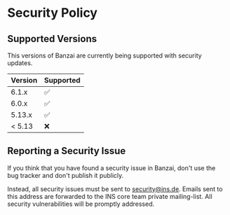 # Security Policy

## Supported Versions

This versions of Banzai are currently being supported with security updates.

| Version | Supported          |
|---------|--------------------|
| 6.1.x   | :white_check_mark: |
| 6.0.x   | :white_check_mark: |
| 5.13.x  | :white_check_mark: |
| < 5.13  | :x:                |

## Reporting a Security Issue

If you think that you have found a security issue in Banzai, don't use the bug tracker and don't publish
it publicly. 

Instead, all security issues must be sent to security@ins.de. Emails sent to this address are forwarded to the INS core team private mailing-list.
All security vulnerabilities will be promptly addressed.

